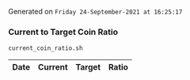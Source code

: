 Generated on `Friday 24-September-2021 at 16:25:17`

### Current to Target Coin Ratio
`current_coin_ratio.sh`

Date|Current|Target|Ratio
---|---|---|---
